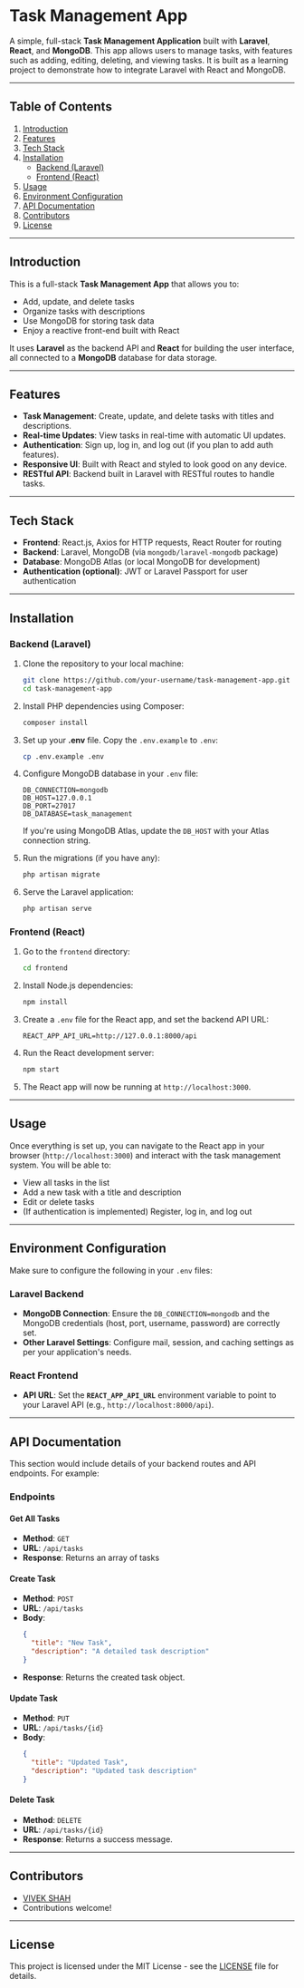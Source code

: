 # Task Management App

A simple, full-stack **Task Management Application** built with **Laravel**, **React**, and **MongoDB**. This app allows users to manage tasks, with features such as adding, editing, deleting, and viewing tasks. It is built as a learning project to demonstrate how to integrate Laravel with React and MongoDB.

---

## Table of Contents

1. [Introduction](#introduction)
2. [Features](#features)
3. [Tech Stack](#tech-stack)
4. [Installation](#installation)
    - [Backend (Laravel)](#backend-laravel)
    - [Frontend (React)](#frontend-react)
5. [Usage](#usage)
6. [Environment Configuration](#environment-configuration)
7. [API Documentation](#api-documentation)
8. [Contributors](#contributors)
9. [License](#license)

---

## Introduction

This is a full-stack **Task Management App** that allows you to:

- Add, update, and delete tasks
- Organize tasks with descriptions
- Use MongoDB for storing task data
- Enjoy a reactive front-end built with React

It uses **Laravel** as the backend API and **React** for building the user interface, all connected to a **MongoDB** database for data storage.

---

## Features

- **Task Management**: Create, update, and delete tasks with titles and descriptions.
- **Real-time Updates**: View tasks in real-time with automatic UI updates.
- **Authentication**: Sign up, log in, and log out (if you plan to add auth features).
- **Responsive UI**: Built with React and styled to look good on any device.
- **RESTful API**: Backend built in Laravel with RESTful routes to handle tasks.

---

## Tech Stack

- **Frontend**: React.js, Axios for HTTP requests, React Router for routing
- **Backend**: Laravel, MongoDB (via `mongodb/laravel-mongodb` package)
- **Database**: MongoDB Atlas (or local MongoDB for development)
- **Authentication (optional)**: JWT or Laravel Passport for user authentication

---

## Installation

### Backend (Laravel)

1. Clone the repository to your local machine:

   ```bash
   git clone https://github.com/your-username/task-management-app.git
   cd task-management-app
   ```

2. Install PHP dependencies using Composer:

   ```bash
   composer install
   ```

3. Set up your **.env** file. Copy the `.env.example` to `.env`:

   ```bash
   cp .env.example .env
   ```

4. Configure MongoDB database in your `.env` file:

   ```dotenv
   DB_CONNECTION=mongodb
   DB_HOST=127.0.0.1
   DB_PORT=27017
   DB_DATABASE=task_management
   ```

   If you're using MongoDB Atlas, update the `DB_HOST` with your Atlas connection string.

5. Run the migrations (if you have any):

   ```bash
   php artisan migrate
   ```

6. Serve the Laravel application:

   ```bash
   php artisan serve
   ```

### Frontend (React)

1. Go to the `frontend` directory:

   ```bash
   cd frontend
   ```

2. Install Node.js dependencies:

   ```bash
   npm install
   ```

3. Create a `.env` file for the React app, and set the backend API URL:

   ```env
   REACT_APP_API_URL=http://127.0.0.1:8000/api
   ```

4. Run the React development server:

   ```bash
   npm start
   ```

5. The React app will now be running at `http://localhost:3000`.

---

## Usage

Once everything is set up, you can navigate to the React app in your browser (`http://localhost:3000`) and interact with the task management system. You will be able to:

- View all tasks in the list
- Add a new task with a title and description
- Edit or delete tasks
- (If authentication is implemented) Register, log in, and log out

---

## Environment Configuration

Make sure to configure the following in your `.env` files:

### Laravel Backend

- **MongoDB Connection**: Ensure the `DB_CONNECTION=mongodb` and the MongoDB credentials (host, port, username, password) are correctly set.
- **Other Laravel Settings**: Configure mail, session, and caching settings as per your application's needs.

### React Frontend

- **API URL**: Set the **`REACT_APP_API_URL`** environment variable to point to your Laravel API (e.g., `http://localhost:8000/api`).

---

## API Documentation

This section would include details of your backend routes and API endpoints. For example:

### Endpoints

#### Get All Tasks

- **Method**: `GET`
- **URL**: `/api/tasks`
- **Response**: Returns an array of tasks

#### Create Task

- **Method**: `POST`
- **URL**: `/api/tasks`
- **Body**:
  ```json
  {
    "title": "New Task",
    "description": "A detailed task description"
  }
  ```
- **Response**: Returns the created task object.

#### Update Task

- **Method**: `PUT`
- **URL**: `/api/tasks/{id}`
- **Body**:
  ```json
  {
    "title": "Updated Task",
    "description": "Updated task description"
  }
  ```

#### Delete Task

- **Method**: `DELETE`
- **URL**: `/api/tasks/{id}`
- **Response**: Returns a success message.

---

## Contributors

- [VIVEK SHAH](https://github.com/vivek-lucky-1986-public)
- Contributions welcome!

---

## License

This project is licensed under the MIT License - see the [LICENSE](LICENSE) file for details.
